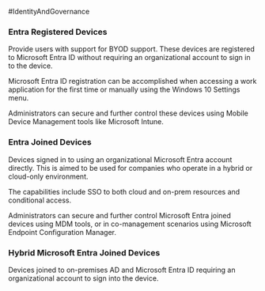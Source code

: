 #IdentityAndGovernance 

### Entra Registered Devices
Provide users with support for BYOD support. These devices are registered to Microsoft Entra ID without requiring an organizational account to sign in to the device.

Microsoft Entra ID registration can be accomplished when accessing a work application for the first time or manually using the Windows 10 Settings menu.

Administrators can secure and further control these devices using Mobile Device Management tools like Microsoft Intune.

### Entra Joined Devices
Devices signed in to using an organizational Microsoft Entra account directly. This is aimed to be used for companies who operate in a hybrid or cloud-only environment.

The capabilities include SSO to both cloud and on-prem resources and conditional access. 

Administrators can secure and further control Microsoft Entra joined devices using MDM tools, or in co-management scenarios using Microsoft Endpoint Configuration Manager.

### Hybrid Microsoft Entra Joined Devices
Devices joined to on-premises AD and Microsoft Entra ID requiring an organizational account to sign into the device.

